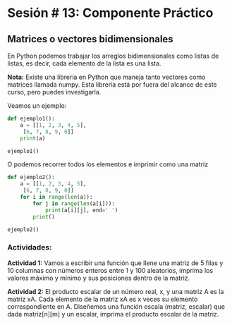 # Sesión # 13: Componente Práctico

## Matrices o vectores bidimensionales

En Python podemos trabajar los arreglos bidimensionales como listas de listas, es decir, cada elemento de la lista es una lista.

**Nota:** Existe una librería en Python que maneja tanto vectores como matrices llamada numpy. Esta librería está por fuera del alcance de este curso, pero puedes investigarla.

Veamos un ejemplo:

```python
def ejemplo1():
    a = [[1, 2, 3, 4, 5],
     [6, 7, 8, 9, 0]]
    print(a)

ejemplo1()
```
O podemos recorrer todos los elementos e imprimir como una matriz

```python
def ejemplo2():
    a = [[1, 2, 3, 4, 5],
     [6, 7, 8, 9, 0]]
    for i in range(len(a)):
        for j in range(len(a[i])):
            print(a[i][j], end=' ')
        print()

ejemplo2()
```

### Actividades: 

**Actividad 1:** Vamos a escribir una función que llene una matriz de 5 filas y 10 columnas con números enteros entre 1 y 100 aleatorios, imprima los valores máximo y mínimo y sus posiciones dentro de la matriz.

**Actividad 2:** El producto escalar de un número real, x, y una matriz A es la matriz xA. Cada elemento de la matriz xA es x veces su elemento correspondiente en A. Diseñemos una función escala (matriz, escalar) que dada matriz[n][m] y un escalar, imprima el producto escalar de la matriz.

